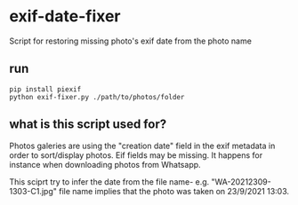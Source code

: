 # exif-date-fixer
Script for restoring missing photo's exif date from the photo name

## run
```
pip install piexif
python exif-fixer.py ./path/to/photos/folder
```

## what is this script used for?
Photos galeries are using the "creation date" field in the exif metadata in order to sort/display photos.
Eif fields may be missing. It happens for instance when downloading photos from Whatsapp.

This sciprt try to infer the date from the file name- 
e.g.
"WA-20212309-1303-C1.jpg" file name implies that the photo was taken on 23/9/2021 13:03.
